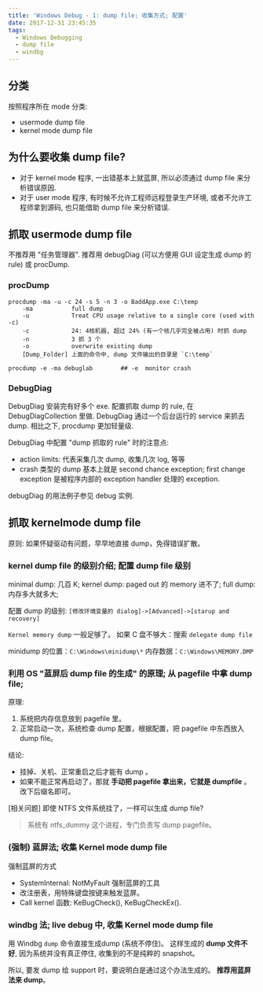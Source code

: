 ```yaml
---
title: 'Windows Debug - 1: dump file; 收集方式; 配置'
date: 2017-12-31 23:45:35
tags:
  - Windows Debugging
  - dump file
  - windbg
---
```



## 分类
按照程序所在 mode 分类:
+ usermode dump file
+ kernel mode dump file


## 为什么要收集 dump file?
+ 对于 kernel mode 程序, 一出错基本上就蓝屏, 所以必须通过 dump file 来分析错误原因.
+ 对于 user mode 程序, 有时候不允许工程师远程登录生产环境, 或者不允许工程师拿到源码,
也只能借助 dump file 来分析错误.


## 抓取 usermode dump file
不推荐用 "任务管理器". 
推荐用 debugDiag (可以方便用 GUI 设定生成 dump 的 rule) 或 procDump.
### procDump
```
procdump -ma -u -c 24 -s 5 -n 3 -o BaddApp.exe C:\temp
    -ma           full dump
    -u            Treat CPU usage relative to a single core (used with -c)
    -c            24: 4核机器, 超过 24% (有一个核几乎完全被占用) 时抓 dump
    -n            3 抓 3 个
    -o            overwrite existing dump
    [Dump_Folder] 上面的命令中, dump 文件输出的目录是 `C:\temp`

procdump -e -ma debuglab        ## -e  monitor crash
```
### DebugDiag 
DebugDiag 安装完有好多个 exe. 配置抓取 dump 的 rule, 在 DebugDiagCollection 里做.
DebugDiag 通过一个后台运行的 service 来抓去 dump. 相比之下, procdump 更加轻量级.

DebugDiag 中配置 "dump 抓取的 rule" 时的注意点:
+ action limits: 代表采集几次 dump, 收集几次 log, 等等
+ crash 类型的 dump 基本上就是 second chance exception;
  first change exception 是被程序内部的 exception handler 处理的 exception.

debugDiag 的用法例子参见 debug 实例.


## 抓取 kernelmode dump file
原则: 如果怀疑驱动有问题，早早地直接 dump，免得错误扩散。

### kernel dump file 的级别介绍; 配置 dump file 级别
minimal dump: 几百 K; 
kernel dump: paged out 的 memory 进不了; 
full dump: 内存多大就多大;

配置 dump 的级别:
`[修改环境变量的 dialog]->[Advanced]->[starup and recovery]`

`Kernel memory dump` 一般足够了。
如果 C 盘不够大：搜索 `delegate dump file`

minidump 的位置：`C:\Windows\minidump\*`
内存数据：`C:\Windows\MEMORY.DMP`

### 利用 OS "蓝屏后 dump file 的生成" 的原理; 从 pagefile 中拿 dump file;
原理:
1. 系统把内存信息放到 pagefile 里。
2. 正常启动一次，系统检查 dump 配置，根据配置，把 pagefile 中东西放入 dump file。

结论:
+ 挂掉、关机、正常重启之后才能有 dump 。
+ 如果不能正常再启动了，那就 **手动把 pagefile 拿出来，它就是 dumpfile** 。改下后缀名即可。

[相关问题] 即使 NTFS 文件系统挂了，一样可以生成 dump file?
> 系统有 ntfs_dummy 这个进程，专门负责写 dump pagefile。

### (强制) 蓝屏法; 收集 Kernel mode dump file
强制蓝屏的方式
+ SystemInternal: NotMyFault 强制蓝屏的工具
+ 改注册表，用特殊键盘按键来触发蓝屏。
+ Call kernel 函数: KeBugCheck(), KeBugCheckEx().

### windbg 法; live debug 中, 收集 Kernel mode dump file
用 Windbg `dump` 命令直接生成dump (系统不停住)。
这样生成的 **dump 文件不好**, 因为系统并没有真正停住, 收集到的不是纯粹的 snapshot。

所以, 要发 dump 给 support 时，要说明白是通过这个办法生成的。
**推荐用蓝屏法来 dump**。

